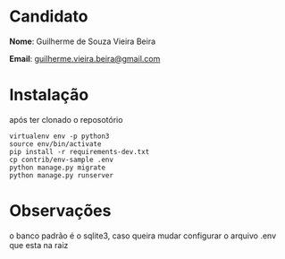 # Candidato

**Nome**: Guilherme de Souza Vieira Beira

**Email**: guilherme.vieira.beira@gmail.com

# Instalação
após ter clonado o reposotório
```console
virtualenv env -p python3
source env/bin/activate
pip install -r requirements-dev.txt
cp contrib/env-sample .env
python manage.py migrate
python manage.py runserver
```

# Observações
o banco padrão é o sqlite3, caso queira mudar configurar o arquivo .env que esta na raiz